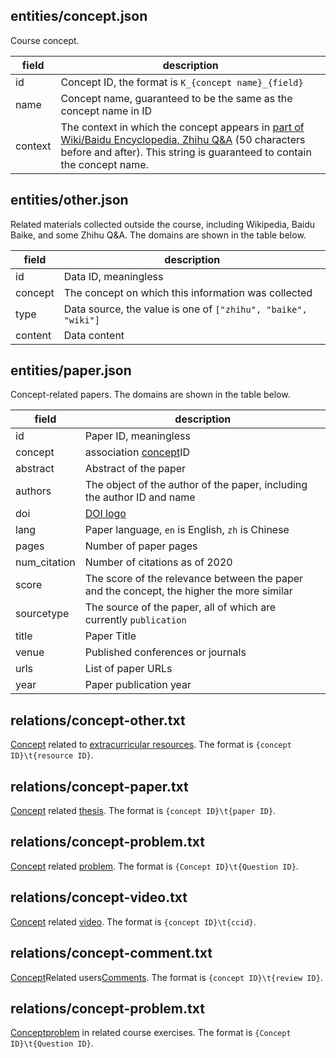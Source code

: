 ## entities/concept.json

Course concept.

| field | description |
| ----- | ----------- |
| id | Concept ID, the format is `K_{concept name}_{field}` |
| name | Concept name, guaranteed to be the same as the concept name in ID |
| context | The context in which the concept appears in [part of Wiki/Baidu Encyclopedia, Zhihu Q&A](#entitiesotherjson) (50 characters before and after). This string is guaranteed to contain the concept name. |

## entities/other.json

Related materials collected outside the course, including Wikipedia, Baidu Baike, and some Zhihu Q&A. The domains are shown in the table below.

| field | description |
| ----- | ----------- |
| id | Data ID, meaningless |
| concept | The concept on which this information was collected |
| type | Data source, the value is one of `["zhihu", "baike", "wiki"]` |
| content | Data content |

## entities/paper.json

Concept-related papers. The domains are shown in the table below.

| field | description |
| ----- | ----------- |
| id | Paper ID, meaningless |
| concept | association [concept](#entitiesconceptjson)ID |
| abstract | Abstract of the paper |
| authors | The object of the author of the paper, including the author ID and name |
| doi | [DOI logo](https://www.doi.org/) |
| lang | Paper language, `en` is English, `zh` is Chinese |
| pages | Number of paper pages |
| num_citation | Number of citations as of 2020 |
| score | The score of the relevance between the paper and the concept, the higher the more similar |
| sourcetype | The source of the paper, all of which are currently `publication` |
| title | Paper Title |
| venue | Published conferences or journals |
| urls | List of paper URLs |
| year | Paper publication year |

## relations/concept-other.txt

[Concept](#entitiesconceptjson) related to [extracurricular resources](#entitiesotherjson). The format is `{concept ID}\t{resource ID}`.

## relations/concept-paper.txt

[Concept](#entitiesconceptjson) related [thesis](#entitiespaperjson). The format is `{concept ID}\t{paper ID}`.

## relations/concept-problem.txt

[Concept](#entitiesconceptjson) related [problem](./course-cn.md#entitiesproblemjson). The format is `{Concept ID}\t{Question ID}`.

## relations/concept-video.txt

[Concept](#entitiesconceptjson) related [video](./course-cn.md#entitiesvideojson). The format is `{concept ID}\t{ccid}`.

## relations/concept-comment.txt

[Concept](#entitiesconceptjson)Related users[Comments](./user-cn.md#entitiescommentjson). The format is `{concept ID}\t{review ID}`.

## relations/concept-problem.txt

[Concept](#entitiesconceptjson)[problem](./course-cn.md#problem) in related course exercises. The format is `{Concept ID}\t{Question ID}`.